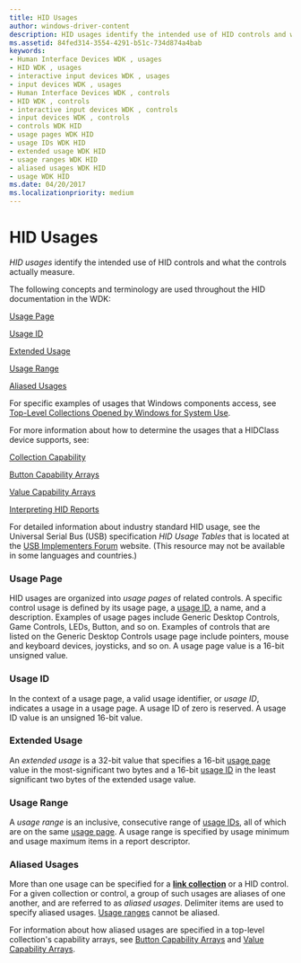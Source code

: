 ```yaml
---
title: HID Usages
author: windows-driver-content
description: HID usages identify the intended use of HID controls and what the controls actually measure.
ms.assetid: 84fed314-3554-4291-b51c-734d874a4bab
keywords:
- Human Interface Devices WDK , usages
- HID WDK , usages
- interactive input devices WDK , usages
- input devices WDK , usages
- Human Interface Devices WDK , controls
- HID WDK , controls
- interactive input devices WDK , controls
- input devices WDK , controls
- controls WDK HID
- usage pages WDK HID
- usage IDs WDK HID
- extended usage WDK HID
- usage ranges WDK HID
- aliased usages WDK HID
- usage WDK HID
ms.date: 04/20/2017
ms.localizationpriority: medium
---
```


#  HID Usages


*HID usages* identify the intended use of HID controls and what the controls actually measure.




The following concepts and terminology are used throughout the HID documentation in the WDK:

[Usage Page](#usage-page)

[Usage ID](#usage-id)

[Extended Usage](#extended-usage)

[Usage Range](#usage-range)

[Aliased Usages](#aliased-usages)

For specific examples of usages that Windows components access, see [Top-Level Collections Opened by Windows for System Use](top-level-collections-opened-by-windows-for-system-use.md).

For more information about how to determine the usages that a HIDClass device supports, see:

[Collection Capability](collection-capability.md)

[Button Capability Arrays](button-capability-arrays.md)

[Value Capability Arrays](value-capability-arrays.md)

[Interpreting HID Reports](interpreting-hid-reports.md)

For detailed information about industry standard HID usage, see the Universal Serial Bus (USB) specification *HID Usage Tables* that is located at the [USB Implementers Forum](https://go.microsoft.com/fwlink/?linkid=830142) website. (This resource may not be available in some languages and countries.)

### Usage Page

HID usages are organized into *usage pages* of related controls. A specific control usage is defined by its usage page, a [usage ID](#usage-id), a name, and a description. Examples of usage pages include Generic Desktop Controls, Game Controls, LEDs, Button, and so on. Examples of controls that are listed on the Generic Desktop Controls usage page include pointers, mouse and keyboard devices, joysticks, and so on. A usage page value is a 16-bit unsigned value.

### Usage ID

In the context of a usage page, a valid usage identifier, or *usage ID*, indicates a usage in a usage page. A usage ID of zero is reserved. A usage ID value is an unsigned 16-bit value.

### Extended Usage

An *extended usage* is a 32-bit value that specifies a 16-bit [usage page](#usage-page) value in the most-significant two bytes and a 16-bit [usage ID](#usage-id) in the least significant two bytes of the extended usage value.

### Usage Range

A *usage range* is an inclusive, consecutive range of [usage IDs](#usage-id), all of which are on the same [usage page](#usage-page). A usage range is specified by usage minimum and usage maximum items in a report descriptor.

### Aliased Usages

More than one usage can be specified for a [**link collection**](link-collections.md) or a HID control. For a given collection or control, a group of such usages are aliases of one another, and are referred to as *aliased usages*. Delimiter items are used to specify aliased usages. [Usage ranges](#usage-range) cannot be aliased.

For information about how aliased usages are specified in a top-level collection's capability arrays, see [Button Capability Arrays](button-capability-arrays.md) and [Value Capability Arrays](value-capability-arrays.md).

 

 





